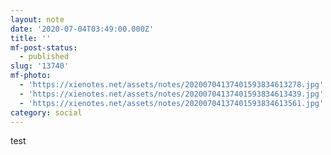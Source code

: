 ```yaml
---
layout: note
date: '2020-07-04T03:49:00.000Z'
title: ''
mf-post-status:
  - published
slug: '13740'
mf-photo:
  - 'https://xienotes.net/assets/notes/20200704137401593834613278.jpg'
  - 'https://xienotes.net/assets/notes/20200704137401593834613439.jpg'
  - 'https://xienotes.net/assets/notes/20200704137401593834613561.jpg'
category: social
---
```

test
